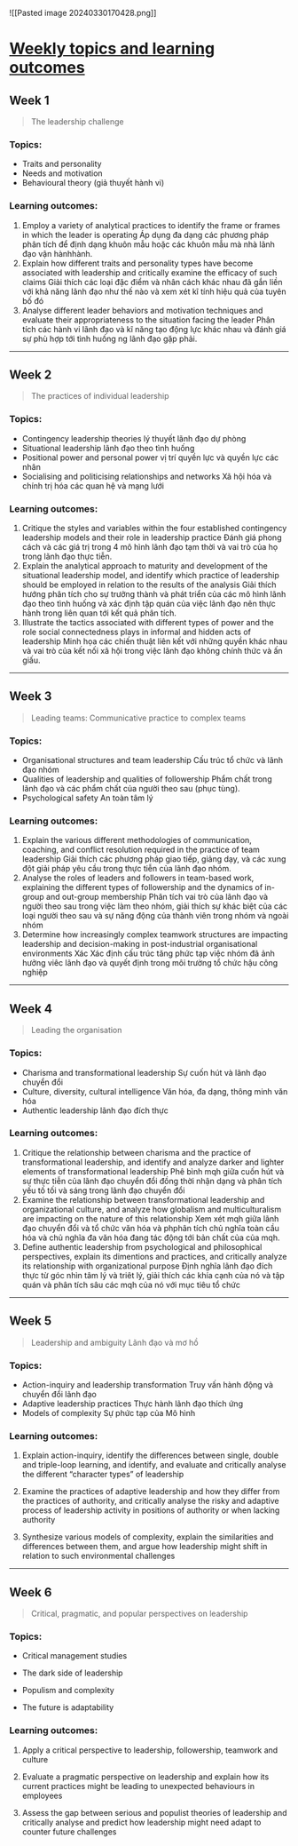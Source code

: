 ![[Pasted image 20240330170428.png]]

# [Weekly topics and learning outcomes](https://www.coursera.org/learn/leadership-adapt-your-style/supplement/DCkdW/course-overview)

## Week 1
>The leadership challenge

### Topics:
- Traits and personality
- Needs and motivation
- Behavioural theory (giả thuyết hành vi)

### Learning outcomes:

1. Employ a variety of analytical practices to identify the frame or frames in which the leader is operating
    Áp dụng đa dạng các phương pháp phân tích để định dạng khuôn mẫu hoặc các khuôn mẫu mà nhà lãnh đạo vận hànhhành.
2. Explain how different traits and personality types have become associated with leadership and critically examine the efficacy of such claims
    Giải thích các loại đặc điểm và nhân cách khác nhau đã gắn liền với khả năng lãnh đạo như thế nào và xem xét kĩ tính hiệu quả của tuyên bố đó
3. Analyse different leader behaviors and motivation techniques and evaluate their appropriateness to the situation facing the leader
	Phân tích các hành vi lãnh đạo và kĩ năng tạo động lực khác nhau và đánh giá sự phù hợp tới tình huống ng lãnh đạo gặp phải.


---

## Week 2
> The practices of individual leadership

### Topics:

- Contingency leadership theories
    lý thuyết lãnh đạo dự phòng
- Situational leadership
    lãnh đạo theo tình huống
- Positional power and personal power
    vị trí quyền lực và quyền lực các nhân
- Socialising and politicising relationships and networks
	Xã hội hóa và chính trị hóa các quan hệ và mạng lưới

### Learning outcomes:

1. Critique the styles and variables within the four established contingency leadership models and their role in leadership practice
    Đánh giá phong cách và các giá trị trong 4 mô hình lãnh đạo tạm thời và vai trò của họ trong lãnh đạo thực tiễn.
2. Explain the analytical approach to maturity and development of the situational leadership model, and identify which practice of leadership should be employed in relation to the results of the analysis
	Giải thích  hướng phân tích cho sự trưởng thành và phát triển của các mô hình lãnh đạo theo tình huống và xác định tập quán của việc lãnh đạo nên thực hành trong liên quan tới kết quả phân tích.
3. Illustrate the tactics associated with different types of power and the role social connectedness plays in informal and hidden acts of leadership
	Minh họa các chiến thuật liên kết với những quyền khác nhau và vai trò của kết nối xã hội trong việc lãnh đạo không chính thức và ấn giấu.
	

---

## Week 3
> Leading teams: Communicative practice to complex teams


### Topics:

- Organisational structures and team leadership
  Cấu trúc tổ chức và lãnh đạo nhóm   
- Qualities of leadership and qualities of followership
    Phẩm chất trong lãnh đạo và các phẩm chất của người theo sau (phục tùng).  
- Psychological safety
    An toàn tâm lý 

### Learning outcomes:

1. Explain the various different methodologies of communication, coaching, and conflict resolution required in the practice of team leadership
    Giải thích các phương pháp giao tiếp, giảng dạy, và các xung đột giải pháp yêu cầu trong thực tiễn của lãnh đạo nhóm.
2. Analyse the roles of leaders and followers in team-based work, explaining the different types of followership and the dynamics of in-group and out-group membership
    Phân tích vai trò của lãnh đạo và người theo sau trong việc làm theo nhóm, giải thích sự khác biệt của các loại người theo sau và sự năng động của thành viên trong nhóm và ngoài nhóm   
3. Determine how increasingly complex teamwork structures are impacting leadership and decision-making in post-industrial organisational environments
	Xác 
	Xác định cấu trúc tăng phức tạp việc nhóm đã ảnh hưởng viêc lãnh đạo  và quyết định trong môi trường tổ chức hậu công nghiệp 


---

## Week 4
> Leading the organisation

### Topics:

- Charisma and transformational leadership
    Sự cuốn hút và lãnh đạo chuyển đổi 
- Culture, diversity, cultural intelligence
    Văn hóa, đa dạng, thông minh văn hóa
- Authentic leadership
    lãnh đạo đích thực

### Learning outcomes:

1. Critique the relationship between charisma and the practice of transformational leadership, and identify and analyze darker and lighter elements of transformational leadership
    Phê bình mqh giữa cuốn hút và sự thực tiễn của lãnh đạo chuyển đổi đồng thời nhận dạng và phân tích yếu tố tối và sáng trong lãnh đạo chuyển đổi 
2. Examine the relationship between transformational leadership and organizational culture, and analyze how globalism and multiculturalism are impacting on the nature of this relationship
    Xem xét mqh giữa lãnh đạo chuyển đổi và tổ chức văn hóa và phphân tích chủ nghĩa toàn cầu hóa và chủ nghĩa đa văn hóa đang tác động tới bản chất của của mqh. 
3. Define authentic leadership from psychological and philosophical perspectives, explain its dimentions and practices, and critically analyze its relationship with organizational purpose
	Định nghĩa lãnh đạo đích thực từ góc nhìn tâm lý và triêt lý, giải thích các khía cạnh của nó và tập quán và phân tích sâu các mqh của nó với mục tiêu tổ chức 


---

## Week 5
> Leadership and ambiguity
	Lãnh đạo và mơ hồ

### Topics:

- Action-inquiry and leadership transformation
	Truy vấn hành động và chuyển đổi lãnh đạo 
- Adaptive leadership practices
	Thực hành lãnh đạo thích ứng
- Models of complexity
    Sự phức tạp của Mô hình 

### Learning outcomes:

1. Explain action-inquiry, identify the differences between single, double and triple-loop learning, and identify, and evaluate and critically analyse the different “character types” of leadership
    
2. Examine the practices of adaptive leadership and how they differ from the practices of authority, and critically analyse the risky and adaptive process of leadership activity in positions of authority or when lacking authority
    
3. Synthesize various models of complexity, explain the similarities and differences between them, and argue how leadership might shift in relation to such environmental challenges


---

## Week 6
> Critical, pragmatic, and popular perspectives on leadership

### Topics:

- Critical management studies
    
- The dark side of leadership
    
- Populism and complexity
    
- The future is adaptability
    

### Learning outcomes:

1. Apply a critical perspective to leadership, followership, teamwork and culture
    
2. Evaluate a pragmatic perspective on leadership and explain how its current practices might be leading to unexpected behaviours in employees
    
3. Assess the gap between serious and populist theories of leadership and critically analyse and predict how leadership might need adapt to counter future challenges

